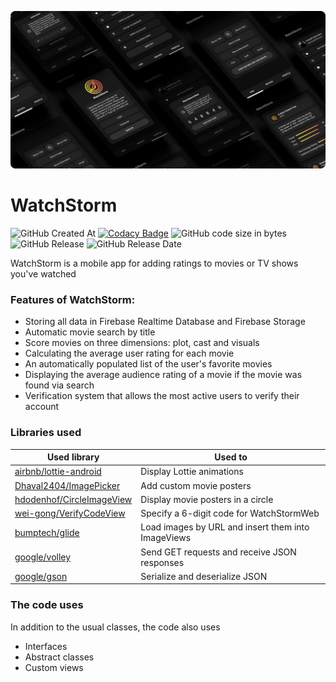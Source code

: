 ![WatchStormWeb Image](https://github.com/KolyaFedorenko/WatchStormWeb/blob/feature/images/WatchStormImage.png)
# WatchStorm
![GitHub Created At](https://img.shields.io/github/created-at/KolyaFedorenko/WatchStorm)
[![Codacy Badge](https://app.codacy.com/project/badge/Grade/60b72c3c67b94e57ab101d3e727a318a)](https://app.codacy.com/gh/KolyaFedorenko/WatchStormSecond/dashboard?utm_source=gh&utm_medium=referral&utm_content=&utm_campaign=Badge_grade)
![GitHub code size in bytes](https://img.shields.io/github/languages/code-size/KolyaFedorenko/WatchStormSecond?color=brighteen)
![GitHub Release](https://img.shields.io/github/v/release/KolyaFedorenko/WatchStormSecond?color=brighteen)
![GitHub Release Date](https://img.shields.io/github/release-date/KolyaFedorenko/WatchStormSecond)

WatchStorm is a mobile app for adding ratings to movies or TV shows you've watched

### Features of WatchStorm:
- Storing all data in Firebase Realtime Database and Firebase Storage
- Automatic movie search by title
- Score movies on three dimensions: plot, cast and visuals
- Calculating the average user rating for each movie
- An automatically populated list of the user's favorite movies
- Displaying the average audience rating of a movie if the movie was found via search
- Verification system that allows the most active users to verify their account

### Libraries used
| Used library | Used to |
| ------------ | ------- |
| [airbnb/lottie-android](https://github.com/airbnb/lottie-android) | Display Lottie animations |
| [Dhaval2404/ImagePicker](https://github.com/Dhaval2404/ImagePicker) | Add custom movie posters |
| [hdodenhof/CircleImageView](https://github.com/hdodenhof/CircleImageView) | Display movie posters in a circle |
| [wei-gong/VerifyCodeView](https://github.com/wei-gong/VerifyCodeView) | Specify a 6-digit code for WatchStormWeb |
| [bumptech/glide](https://github.com/bumptech/glide) | Load images by URL and insert them into ImageViews |
| [google/volley](https://github.com/google/volley) | Send GET requests and receive JSON responses |
| [google/gson](https://github.com/google/gson) | Serialize and deserialize JSON |

### The code uses
In addition to the usual classes, the code also uses
- Interfaces
- Abstract classes
- Custom views
